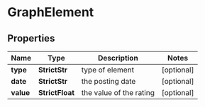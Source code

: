 # GraphElement


## Properties

| Name | Type | Description | Notes |
|------------ | ------------- | ------------- | -------------|
**type** | **StrictStr** | type of element |[optional]|
**date** | **StrictStr** | the posting date |[optional]|
**value** | **StrictFloat** | the value of the rating |[optional]|